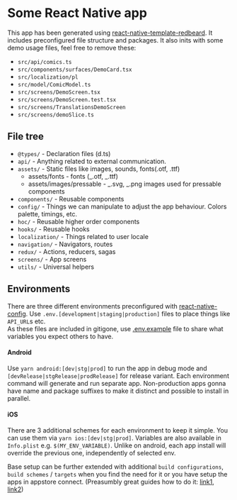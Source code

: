 # Some React Native app

This app has been generated using [react-native-template-redbeard](https://github.com/brains-and-beards/react-native-template-redbeard). It includes preconfigured file structure and packages. It also inits with some demo usage files, feel free to remove these:

- `src/api/comics.ts`
- `src/components/surfaces/DemoCard.tsx`
- `src/localization/pl`
- `src/model/ComicModel.ts`
- `src/screens/DemoScreen.tsx`
- `src/screens/DemoScreen.test.tsx`
- `src/screens/TranslationsDemoScreen`
- `src/screens/demoSlice.ts`

## File tree

- `@types/` - Declaration files (d.ts)
- `api/` - Anything related to external communication.
- `assets/` - Static files like images, sounds, fonts(.otf, .ttf)
  - assets/fonts - fonts (_.otf, _.ttf)
  - assets/images/pressable - _.svg, _.png images used for pressable components
- `components/` - Reusable components
- `config/` - Things we can manipulate to adjust the app behaviour. Colors palette, timings, etc.
- `hoc/` - Reusable higher order components
- `hooks/` - Reusable hooks
- `localization/` - Things related to user locale
- `navigation/` - Navigators, routes
- `redux/` - Actions, reducers, sagas
- `screens/` - App screens
- `utils/` - Universal helpers

## Environments

There are three different environments preconfigured with [react-native-config](https://github.com/luggit/react-native-config). Use `.env.[development|staging|production]` files to place things like `API_URL`s etc.  
As these files are included in gitigone, use [.env.example](/template/.env.example) file to share what variables you expect others to have.

#### Android

Use `yarn android:[dev|stg|prod]` to run the app in debug mode and `[devRelease|stgRelease|prodRelease]` for release variant.
Each environment command will generate and run separate app. Non-production apps gonna have name and package suffixes to make it distinct and possible to install in parallel.

#### iOS

There are 3 additional schemes for each environment to keep it simple. You can use them via `yarn ios:[dev|stg|prod]`.
Variables are also available in `Info.plist` e.g. `$(MY_ENV_VARIABLE)`.
Unlike on android, each app install will override the previous one, independently of selected env.

Base setup can be further extended with additional `build configurations`, `build schemes` / `targets` when you find the need for it or you have setup the apps in appstore connect. (Preasumbly great guides how to do it: [link1](https://blog.logicwind.com/manage-multiple-target-variant-with-react-native-projects/), [link2](https://medium.com/@pablosanchezdev/managing-different-environments-and-configurations-in-xcode-for-ios-projects-6c70d46e1b22))

